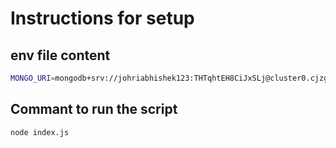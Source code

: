 # Instructions for setup

## env file content
```bash
MONGO_URI=mongodb+srv://johriabhishek123:THTqhtEH8CiJxSLj@cluster0.cjzg9ki.mongodb.net/?retryWrites=true&w=majority
```

## Commant to run the script
```bash
node index.js
```